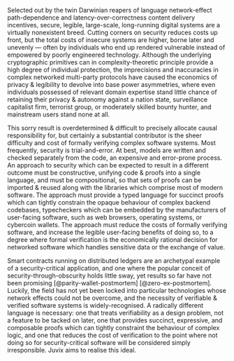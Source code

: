 Selected out by the twin Darwinian reapers of language network-effect path-dependence and latency-over-correctness content delivery incentives, secure, legible, large-scale, long-running digital systems are a virtually nonexistent breed. Cutting corners on security reduces costs up front, but the total costs of insecure systems are higher, borne later and unevenly — often by individuals who end up rendered vulnerable instead of empowered by poorly engineered technology. Although the underlying cryptographic primitives can in complexity-theoretic principle provide a high degree of individual protection, the imprecisions and inaccuracies in complex networked multi-party protocols have caused the economics of privacy & legibility to devolve into base power asymmetries, where even individuals possessed of relevant domain expertise stand little chance of retaining their privacy & autonomy against a nation state, surveillance capitalist firm, terrorist group, or moderately skilled bounty hunter, and mainstream users stand none at all.

This sorry result is overdetermined & difficult to precisely allocate causal responsibility for, but certainly a substantial contributor is the sheer difficulty and cost of formally verifying complex software systems. Most frequently, security is trial-and-error. At best, models are written and checked separately from the code, an expensive and error-prone process. An approach to security which can be expected to result in a different outcome must be constructive, unifying code & proofs into a single language, and must be compositional, so that sets of proofs can be imported & reused along with the libraries which comprise most of modern software. The approach must provide a typed language for succinct proofs which can tightly constrain the opaque behaviour of complex backend codebases, typecheckers which can be embedded by the manufacturers of user-facing software, such as web browsers, operating systems, or cybercoin wallets. The approach must reduce the costs of formally verifying software, and increase the legible user-facing benefits of doing so, to a degree where formal verification is the economically rational decision for networked software which handles sensitive data or the exchange of value.

Smart contracts running on distributed ledgers are an archetypal example of a security-critical application, and one where the popular conceit of security-through-obscurity holds little sway, yet results so far have not been promising [@parity-wallet-postmortem] [@zero-ex-postmortem]. Luckily, the field has not yet been locked into particular technologies whose network effects could not be overcome, and the necessity of verifiable & verified software systems is widely-recognised. A radically different language is necessary: one that treats verifiability as a design problem, not a feature to be tacked on later, one that provides succinct, expressive, and composable proofs which can tightly constraint the behaviour of complex logic, and one that reduces the cost of verification to the point where not doing so for security-critical software will be considered simply irresponsible. Juvix aims to realise this ideal.
